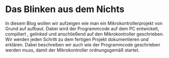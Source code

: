 # Das Blinken aus dem Nichts

In diesem Blog wollen wir aufzeigen wie man ein Mikrokontrollerprojekt von Grund auf aufbaut. Dabei wird der Programmcode auf dem PC entwickelt, compiliert , gelinked und anschließend auf den Mikrokontroller geschrieben. Wir werden jeden Schritt zu dem fertigen Projekt dokumentieren und erklären. Dabei beschreiben wir auch wie der Programmcode geschrieben werden muss, damit der Mikrokontroller ordnungsgemäß startet. 
